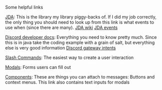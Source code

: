 Some helpful links

[JDA](https://github.com/discord-jda/JDA):
This is the library my library piggy-backs of. If I did my job correctly, the only thing you should need to look
up from this link is what events to use when (since there are many).
[JDA wiki](https://jda.wiki/)
[JDA events](https://jda.wiki/introduction/events-list/)

[Discord developer docs](https://discord.com/developers/docs/intro): 
Everything you need to know pretty much. Since this is in java take the coding example with a grain of salt, but everything else is very good information
[Discord gateway intents](https://discord.com/developers/docs/topics/gateway)

[Slash Commands](https://discord.com/developers/docs/interactions/application-commands#slash-commands):
The easiest way to create a user interaction

[Modals](https://discord.com/developers/docs/interactions/overview#modals):
Forms users can fill out

[Components](https://discord.com/developers/docs/interactions/message-components): 
These are things you can attach to messages: Buttons and context menus. This link also contains text inputs for modals